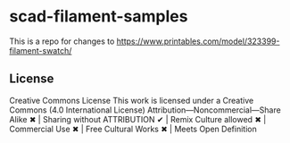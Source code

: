 # scad-filament-samples

This is a repo for changes to https://www.printables.com/model/323399-filament-swatch/

## License

Creative Commons License
This work is licensed under a
Creative Commons (4.0 International License)
Attribution—Noncommercial—Share Alike
✖ | Sharing without ATTRIBUTION
✔ | Remix Culture allowed
✖ | Commercial Use
✖ | Free Cultural Works
✖ | Meets Open Definition


